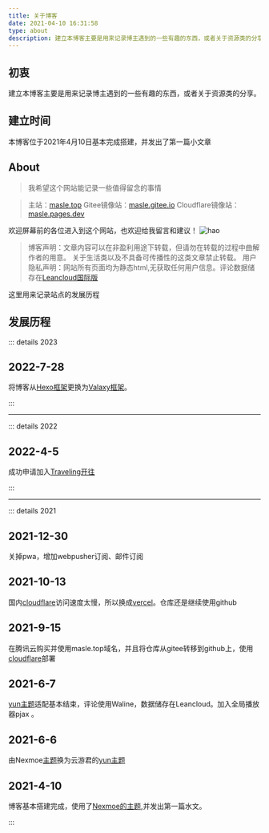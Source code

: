 ```yaml
---
title: 关于博客
date: 2021-04-10 16:31:58
type: about
description: 建立本博客主要是用来记录博主遇到的一些有趣的东西，或者关于资源类的分享。本博客位于2021年4月10日基本完成搭建，并发出了第一篇博文。
---
```



## 初衷
建立本博客主要是用来记录博主遇到的一些有趣的东西，或者关于资源类的分享。

## 建立时间
本博客位于2021年4月10日基本完成搭建，并发出了第一篇小文章

## About

<div class="info">

> 我希望这个网站能记录一些值得留念的事情

</div>

<div class="success">

> 主站：[masle.top](https://masle.top/)
Gitee镜像站：[masle.gitee.io](https://masle.gitee.io/)
Cloudflare镜像站：[masle.pages.dev](https://masle.pages.dev/)

</div>

欢迎屏幕前的各位进入到这个网站，也欢迎给我留言和建议！
![hao](https://masle.gitee.io/maslebloglib/picture/biaoqing/good.jpg)


<div class="danger">

> 博客声明：文章内容可以在非盈利用途下转载，但请勿在转载的过程中曲解作者的用意。
关于生活类以及不具备可传播性的这类文章禁止转载。
用户隐私声明：网站所有页面均为静态html,无获取任何用户信息。评论数据储存在[Leancloud国际版](https://console.leancloud.app/)

</div>

这里用来记录站点的发展历程

## 发展历程
::: details 2023

## 2022-7-28
将博客从[Hexo框架](https://github.com/hexojs/hexo)更换为[Valaxy框架](https://github.com/YunYouJun/valaxy)。

:::

---

::: details 2022

## 2022-4-5
成功申请加入[Traveling开往](https://travellings.link/)

:::

---

::: details 2021

## 2021-12-30
关掉pwa，增加webpusher订阅、邮件订阅

## 2021-10-13
国内[cloudflare](https://dash.cloudflare.com/)访问速度太慢，所以换成[vercel](https://vercel.com/)。仓库还是继续使用github

## 2021-9-15
在腾讯云购买并使用masle.top域名，并且将仓库从gitee转移到github上，使用[cloudflare](https://dash.cloudflare.com/)部署

## 2021-6-7
[yun主题](https://github.com/YunYouJun/hexo-theme-yun)适配基本结束，评论使用Waline，数据储存在Leancloud。加入全局播放器pjax 。

## 2021-6-6 
由Nexmoe[主题](https://github.com/theme-nexmoe/hexo-theme-nexmoe)换为云游君的[yun主题](https://github.com/YunYouJun/hexo-theme-yun)

## 2021-4-10
博客基本搭建完成，使用了[Nexmoe的主题](https://github.com/theme-nexmoe/hexo-theme-nexmoe),并发出第一篇水文。

:::
